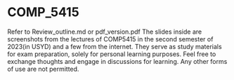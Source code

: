 # COMP_5415
Refer to Review_outline.md  or pdf_version.pdf
The slides inside are screenshots from the lectures of COMP5415 in the second semester of 2023(in USYD) and a few from the internet. They serve as study materials for exam preparation, solely for personal learning purposes. Feel free to exchange thoughts and engage in discussions for learning. Any other forms of use are not permitted.

